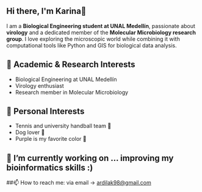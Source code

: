 ## Hi there, I'm Karina👋

I am a **Biological Engineering student at UNAL Medellín**, passionate about **virology** and a dedicated member of the **Molecular Microbiology research group**. I love exploring the microscopic world while combining it with computational tools like Python and GIS for biological data analysis.  

## 🧬 Academic & Research Interests
- Biological Engineering at UNAL Medellín  
- Virology enthusiast  
- Research member in Molecular Microbiology

## 🎾 Personal Interests
- Tennis and university handball team 🏐  
- Dog lover 🐶  
- Purple is my favorite color 💜
  
## 🔭 I’m currently working on ... improving my bioinformatics skills :)

##📫 How to reach me: via email -> ardilak98@gmail.com

